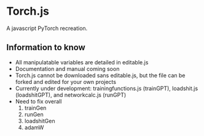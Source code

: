 # Torch.js
A javascript PyTorch recreation.

## Information to know
- All manipulatable variables are detailed in editable.js
- Documentation and manual coming soon
- Torch.js cannot be downloaded sans editable.js, but the file can be forked and edited for your own projects
- Currently under development: trainingfunctions.js (trainGPT), loadshit.js (loadshitGPT), and networkcalc.js (runGPT)
- Need to fix overall
  1. trainGen
  2. runGen
  3. loadshitGen
  4. adamW
